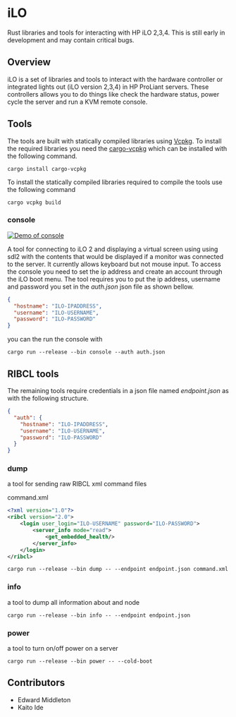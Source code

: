 # iLO

Rust libraries and tools for interacting with HP iLO 2,3,4.  This is still early in development and may contain critical bugs.

## Overview

iLO is a set of libraries and tools to interact with the hardware controller or integrated lights out
(iLO version 2,3,4) in HP ProLiant servers. These controllers allows you to do things like check the
hardware status, power cycle the server and run a KVM remote console.

## Tools

The tools are built with statically compiled libraries using [Vcpkg](https://github.com/microsoft/vpkg).  To
install the required libraries you need the [cargo-vcpkg](https://crates.io/crates/cargo-vcpkg) which can be
installed with the following command.

```
cargo install cargo-vcpkg
```

To install the statically compiled libraries required to compile the tools use the following command

```
cargo vcpkg build
```

### console

[![Demo of console](https://emiddleton.github.io/ilo-console.gif)](https://www.youtube.com/watch?v=WBbkc5Nt--s)

A tool for connecting to iLO 2 and displaying a virtual screen using using sdl2 with the contents that
would be displayed if a monitor was connected to the server.  It currently allows keyboard but not mouse
input.  To access the console you need to set the ip address and create an account through the iLO boot menu.
The tool requires you to put the ip address, username and password you set in the *auth.json* json file
as shown bellow.

```json
{
  "hostname": "ILO-IPADDRESS",
  "username": "ILO-USERNAME",
  "password": "ILO-PASSWORD"
}
```

you can the run the console with

```
cargo run --release --bin console --auth auth.json
```

## RIBCL tools

The remaining tools require credentials in a json file named *endpoint.json* as with the following structure.

```json
{
  "auth": {
    "hostname": "ILO-IPADDRESS",
    "username": "ILO-USERNAME",
    "password": "ILO-PASSWORD"
  }
}
```

### dump

a tool for sending raw RIBCL xml command files

command.xml
```xml
<?xml version="1.0"?>
<ribcl version="2.0">
    <login user_login="ILO-USERNAME" password="ILO-PASSWORD">
        <server_info mode="read">
            <get_embedded_health/>
        </server_info>
    </login>
</ribcl>
```

```
cargo run --release --bin dump -- --endpoint endpoint.json command.xml
```

### info
a tool to dump all information about and node

```
cargo run --release --bin info -- --endpoint endpoint.json
```

### power
a tool to turn on/off power on a server

```
cargo run --release --bin power -- --cold-boot
```

## Contributors

* Edward Middleton
* Kaito Ide
